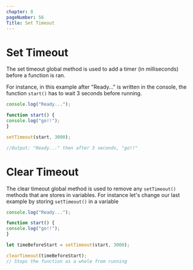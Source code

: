 ```yaml
---
chapter: 8
pageNumber: 56
Title: Set Timeout
---
```


# Set Timeout
The set timeout global method is used to add a timer (in milliseconds) before a function is ran. 

For instance, in this example after "Ready..." is written in the console, the function `start()` has to wait 3 seconds before running.

```js
console.log("Ready...");

function start() {
console.log("go!!");
}

setTimeout(start, 3000);

//Output: "Ready..." then after 3 seconds, "go!!"
```

# Clear Timeout
The clear timeout global method is used to remove any `setTimeout()` methods that are stores in variables. For instance let's change our last example by storing `setTimeout()` in a variable
```js
console.log("Ready...");

function start() {
console.log("go!!");
}

let timeBeforeStart = setTimeout(start, 3000);

clearTimeout(timeBeforeStart);
// Stops the function as a whole from running
```